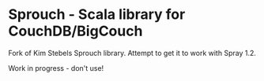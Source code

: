 Sprouch - Scala library for CouchDB/BigCouch
============================================================

Fork of Kim Stebels Sprouch library. Attempt to get it to work with Spray 1.2.

Work in progress - don't use!

